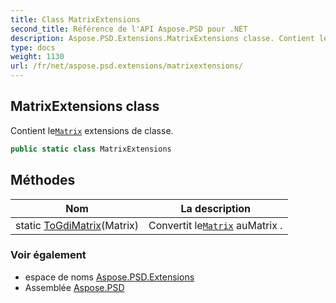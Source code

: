 ```yaml
---
title: Class MatrixExtensions
second_title: Référence de l'API Aspose.PSD pour .NET
description: Aspose.PSD.Extensions.MatrixExtensions classe. Contient leMatrix extensions de classe.
type: docs
weight: 1130
url: /fr/net/aspose.psd.extensions/matrixextensions/
---
```

## MatrixExtensions class

Contient le[`Matrix`](../../aspose.psd/matrix/) extensions de classe.

```csharp
public static class MatrixExtensions
```

## Méthodes

| Nom | La description |
| --- | --- |
| static [ToGdiMatrix](../../aspose.psd.extensions/matrixextensions/togdimatrix/)(Matrix) | Convertit le[`Matrix`](../../aspose.psd/matrix/) auMatrix . |

### Voir également

* espace de noms [Aspose.PSD.Extensions](../../aspose.psd.extensions/)
* Assemblée [Aspose.PSD](../../)



